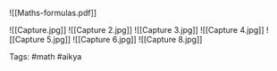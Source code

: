 ![[Maths-formulas.pdf]]

![[Capture.jpg]]
![[Capture 2.jpg]]
![[Capture 3.jpg]]
![[Capture 4.jpg]]
![[Capture 5.jpg]]
![[Capture 6.jpg]]
![[Capture 8.jpg]]

Tags: #math #aikya